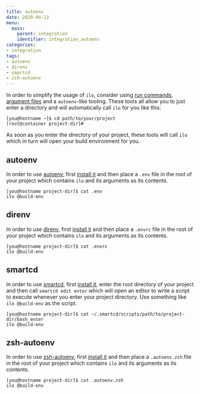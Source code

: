 ```yaml
---
title: autoenv
date: 2020-04-13
menu:
  main:
    parent: integration
    identifier: integration_autoenv
categories:
- integration
tags:
- autoenv
- direnv
- smartcd
- zsh-autoenv
---
```


In order to simplify the usage of `ilo`, consider using [run commands](../../usage/run-commands), [argument files](../../usage/argument-files) and a `autoenv`-like tooling. These tools all allow you to just enter a directory and will automatically call `ilo` for you like this:

```shell script
[you@hostname ~]$ cd path/to/your/project
[root@container project-dir]#
```

As soon as you enter the directory of your project, these tools will call `ilo` which in turn will open your build environment for you.

## autoenv

In order to use [autoenv](https://github.com/inishchith/autoenv), first [install it](https://github.com/inishchith/autoenv#install) and then place a `.env` file in the root of your project which contains `ilo` and its arguments as its contents.

```shell script
[you@hostname project-dir]$ cat .env
ilo @build-env
```

## direnv

In order to use [direnv](https://direnv.net/), first [install it](https://direnv.net/#basic-installation) and then place a `.envrc` file in the root of your project which contains `ilo` and its arguments as its contents.

```shell script
[you@hostname project-dir]$ cat .envrc
ilo @build-env
```

## smartcd

In order to use [smartcd](https://github.com/cxreg/smartcd), first [install it](https://github.com/cxreg/smartcd#ok-how-do-i-use-it), enter the root directory of your project and then call `smartcd edit enter` which will open an editor to write a script to execute whenever you enter your project directory. Use something like `ilo @build-env` as the script.

```shell script
[you@hostname project-dir]$ cat ~/.smartcd/scripts/path/to/project-dir/bash_enter
ilo @build-env
```

## zsh-autoenv

In order to use [zsh-autoenv](https://github.com/Tarrasch/zsh-autoenv), first [install it](https://github.com/Tarrasch/zsh-autoenv#installation) and then place a `.autoenv.zsh` file in the root of your project which contains `ilo` and its arguments as its contents.

```shell script
[you@hostname project-dir]$ cat .autoenv.zsh
ilo @build-env
```
